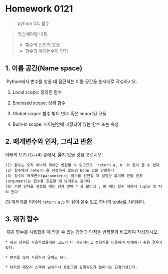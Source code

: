 # Homework 0121

> python 04. 함수

> 학습해야할 내용
>
> * 함수의 선언과 호출
> * 함수의 매개변수와 인자



## 1. 이름 공간(Name space)

​	Python에서 변수를 찾을 대 접근하는 이름 공간을 순서대로 작성하시오.



1. Local scope: 정의된 함수

2. Enclosed scope: 상위 함수

3. Global scope: 함수 밖의 변수 혹은 import된 모듈

4. Built-in scope: 파이썬안에 내장되어 있는 함수 또는 속성





## 2. 매개변수와 인자, 그리고 반환

아래의 보기 (1)~(4) 중에서, 옳지 않을 것을 고르시오.

``` 
(1) 함수는 오직 하나의 객체만 반환할 수 있으므로 'return a, b' 와 같이 쓸 수 없다
(2) 함수에서 return 을 작성하지 않으면 None 값을 반환한다
(3) 함수의 매개변수(parameter)는 함수를 선언할 때 설정한 값이며 전달 인자(argument)는 함수를 호출할 때 넘겨주는 값이다
(4) 가변 인자를 설정할 때는 인자 앞에 * 을 붙이고 , 이 때는 함수 내에서 tuple 로 처리 된다
```



(1) 여러개를 이어서 `return a,b` 와 같이 쓸수 있고 하나의 tuple로 처리된다.







## 3. 재귀 함수

​	재귀 함수를 사용했을 때 얻을 수 있는 장점과 단점을 반복문과 비교하여 작성하시오.



``` 
* 재귀 함수를 사용하였을때는 코드가 더 직관적이고 점화식을 이용하여 이해하기 쉬운 경우가 있다.

* 변수를 많이 사용하지 않아도 된다.

* 하지만 메모리 스택이 넘치거나 프로그램 실행속도가 늘어나는 단점이생긴다.
```

